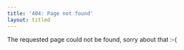 ```yaml
---
title: '404: Page not found'
layout: titled
---
```


The requested page could not be found, sorry about that :-(
<!--stackedit_data:
eyJoaXN0b3J5IjpbMTQzNDY3NDE4MV19
-->